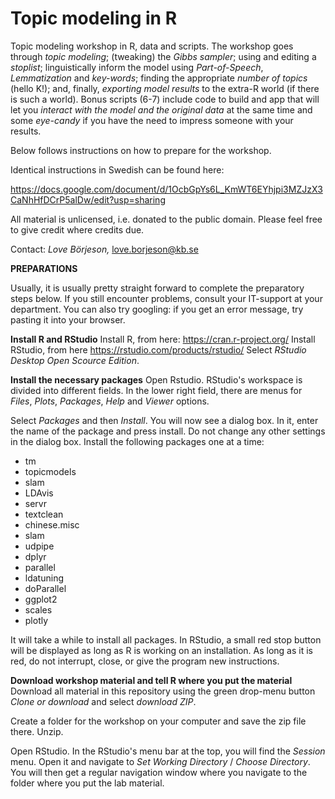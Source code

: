 # Topic modeling in R
Topic modeling workshop in R, data and scripts. The workshop goes through *topic modeling*; (tweaking) the *Gibbs sampler*; using and editing a *stoplist*; linguistically inform the model using *Part-of-Speech*, *Lemmatization* and *key-words*; finding the appropriate *number of topics* (hello K!); and, finally, *exporting model results* to the extra-R world (if there is such a world). Bonus scripts (6-7) include code to build and app that will let you *interact with the model and the original data* at the same time and some *eye-candy* if you have the need to impress someone with your results.

Below follows instructions on how to prepare for the workshop.

Identical instructions in Swedish can be found here:

https://docs.google.com/document/d/1OcbGpYs6L_KmWT6EYhjpi3MZJzX3CaNhHfDCrP5alDw/edit?usp=sharing

All material is unlicensed, i.e. donated to the public domain. Please feel free to give credit where credits due.

Contact: *Love Börjeson,*  [love.borjeson@kb.se](love.borjeson@kb.se)

**PREPARATIONS**

Usually, it is usually pretty straight forward to complete the preparatory steps below. If you still encounter problems, consult your IT-support at your department. You can also try googling: if you get an error message, try pasting it into your browser.

**Install R and RStudio**
Install R, from here: https://cran.r-project.org/
Install RStudio, from here https://rstudio.com/products/rstudio/ Select *RStudio Desktop Open Scource Edition*.

**Install the necessary packages**
Open Rstudio. RStudio's workspace is divided into different fields. In the lower right field, there are menus for *Files*, *Plots*, *Packages*, *Help* and *Viewer* options.

Select *Packages* and then *Install*. You will now see a dialog box. In it, enter the name of the package and press install. Do not change any other settings in the dialog box. Install the following packages one at a time:

- tm
- topicmodels
- slam
- LDAvis
- servr
- textclean
- chinese.misc
- slam
- udpipe
- dplyr
- parallel
- ldatuning
- doParallel
- ggplot2
- scales
- plotly

It will take a while to install all packages. In RStudio, a small red stop button will be displayed as long as R is working on an installation. As long as it is red, do not interrupt, close, or give the program new instructions.

**Download workshop material and tell R where you put the material**
Download all material in this repository using the green drop-menu button *Clone or download* and select *download ZIP*.

Create a folder for the workshop on your computer and save the zip file there. Unzip.

Open RStudio. In the RStudio's menu bar at the top, you will find the *Session* menu. Open it and navigate to *Set Working Directory* / *Choose Directory*. You will then get a regular navigation window where you navigate to the folder where you put the lab material.